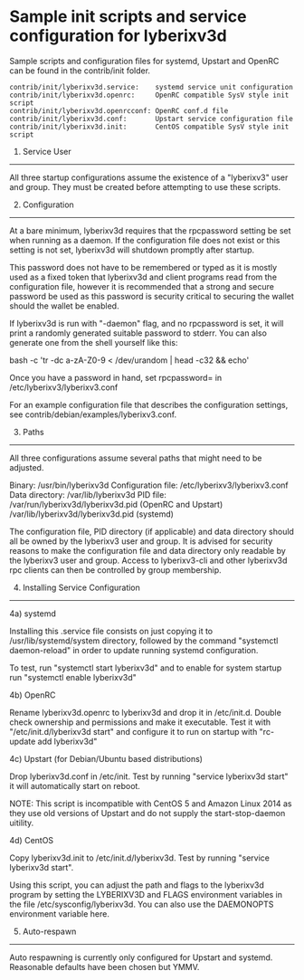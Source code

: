 Sample init scripts and service configuration for lyberixv3d
==========================================================

Sample scripts and configuration files for systemd, Upstart and OpenRC
can be found in the contrib/init folder.

    contrib/init/lyberixv3d.service:    systemd service unit configuration
    contrib/init/lyberixv3d.openrc:     OpenRC compatible SysV style init script
    contrib/init/lyberixv3d.openrcconf: OpenRC conf.d file
    contrib/init/lyberixv3d.conf:       Upstart service configuration file
    contrib/init/lyberixv3d.init:       CentOS compatible SysV style init script

1. Service User
---------------------------------

All three startup configurations assume the existence of a "lyberixv3" user
and group.  They must be created before attempting to use these scripts.

2. Configuration
---------------------------------

At a bare minimum, lyberixv3d requires that the rpcpassword setting be set
when running as a daemon.  If the configuration file does not exist or this
setting is not set, lyberixv3d will shutdown promptly after startup.

This password does not have to be remembered or typed as it is mostly used
as a fixed token that lyberixv3d and client programs read from the configuration
file, however it is recommended that a strong and secure password be used
as this password is security critical to securing the wallet should the
wallet be enabled.

If lyberixv3d is run with "-daemon" flag, and no rpcpassword is set, it will
print a randomly generated suitable password to stderr.  You can also
generate one from the shell yourself like this:

bash -c 'tr -dc a-zA-Z0-9 < /dev/urandom | head -c32 && echo'

Once you have a password in hand, set rpcpassword= in /etc/lyberixv3/lyberixv3.conf

For an example configuration file that describes the configuration settings,
see contrib/debian/examples/lyberixv3.conf.

3. Paths
---------------------------------

All three configurations assume several paths that might need to be adjusted.

Binary:              /usr/bin/lyberixv3d
Configuration file:  /etc/lyberixv3/lyberixv3.conf
Data directory:      /var/lib/lyberixv3d
PID file:            /var/run/lyberixv3d/lyberixv3d.pid (OpenRC and Upstart)
                     /var/lib/lyberixv3d/lyberixv3d.pid (systemd)

The configuration file, PID directory (if applicable) and data directory
should all be owned by the lyberixv3 user and group.  It is advised for security
reasons to make the configuration file and data directory only readable by the
lyberixv3 user and group.  Access to lyberixv3-cli and other lyberixv3d rpc clients
can then be controlled by group membership.

4. Installing Service Configuration
-----------------------------------

4a) systemd

Installing this .service file consists on just copying it to
/usr/lib/systemd/system directory, followed by the command
"systemctl daemon-reload" in order to update running systemd configuration.

To test, run "systemctl start lyberixv3d" and to enable for system startup run
"systemctl enable lyberixv3d"

4b) OpenRC

Rename lyberixv3d.openrc to lyberixv3d and drop it in /etc/init.d.  Double
check ownership and permissions and make it executable.  Test it with
"/etc/init.d/lyberixv3d start" and configure it to run on startup with
"rc-update add lyberixv3d"

4c) Upstart (for Debian/Ubuntu based distributions)

Drop lyberixv3d.conf in /etc/init.  Test by running "service lyberixv3d start"
it will automatically start on reboot.

NOTE: This script is incompatible with CentOS 5 and Amazon Linux 2014 as they
use old versions of Upstart and do not supply the start-stop-daemon uitility.

4d) CentOS

Copy lyberixv3d.init to /etc/init.d/lyberixv3d. Test by running "service lyberixv3d start".

Using this script, you can adjust the path and flags to the lyberixv3d program by
setting the LYBERIXV3D and FLAGS environment variables in the file
/etc/sysconfig/lyberixv3d. You can also use the DAEMONOPTS environment variable here.

5. Auto-respawn
-----------------------------------

Auto respawning is currently only configured for Upstart and systemd.
Reasonable defaults have been chosen but YMMV.
